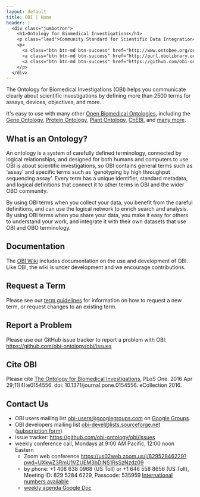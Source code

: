 ```yaml
---
layout: default
title: OBI | Home
header: |
  <div class="jumbotron">
    <h1>Ontology for Biomedical Investigations</h1>
    <p class="lead">Community Standard for Scientific Data Integration</p>
    <p>
      <a class="btn btn-md btn-success" href="http://www.ontobee.org/ontology/OBI" role="button">Browse OBI</a>
      <a class="btn btn-md btn-success" href="http://purl.obolibrary.org/obo/obi.owl" role="button">Download OBI</a>
      <a class="btn btn-md btn-success" href="https://github.com/obi-ontology/obi" role="button">View on Github</a>
    </p>
  </div>
---
```


The Ontology for Biomedical Investigations (OBI) helps you communicate clearly about scientific investigations by defining more than 2500 terms for assays, devices, objectives, and more.

It's easy to use with many other
[Open Biomedical Ontologies](http://obofoundry.org),
including the
[Gene Ontology](http://geneontology.org/),
[Protein Ontology](http://pir.georgetown.edu/pro/pro.shtml),
[Plant Ontology](http://www.plantontology.org/),
[ChEBI](http://www.ebi.ac.uk/chebi/),
and [many more](http://obofoundry.org).


## What is an Ontology?

An ontology is a system of carefully defined terminology, connected by logical relationships, and designed for both humans and computers to use. OBI is about scientific investigations, so OBI contains general terms such as 'assay' and specific terms such as 'genotyping by high throughput sequencing assay'. Every term has a unique identifier, standard metadata, and logical definitions that connect it to other terms in OBI and the wider OBO community.

By using OBI terms when you collect your data, you benefit from the careful definitions, and can use the logical network to enrich search and analysis. By using OBI terms when you share your data, you make it easy for others to understand your work, and integrate it with their own datasets that use OBI and OBO terminology.


## Documentation

The [OBI Wiki](https://github.com/obi-ontology/obi/wiki) includes documentation on the use and development of OBI. Like OBI, the wiki is under development and we encourage contributions.


## Request a Term

Please see our [term guidelines](/page/OBI_term_guidelines) for information on how to request a new term, or request changes to an existing term.


## Report a Problem

Please use our GitHub issue tracker to report a problem with OBI: <https://github.com/obi-ontology/obi/issues>


## Cite OBI

Please cite [The Ontology for Biomedical Investigations](https://www.ncbi.nlm.nih.gov/pubmed/27128319), PLoS One. 2016 Apr 29;11(4):e0154556. doi: 10.1371/journal.pone.0154556. eCollection 2016.


## Contact Us

- OBI users mailing list [obi-users@googlegroups.com](mailto:obi-users@googlegroups.com) on [Google Groups](https://groups.google.com/forum/#!forum/obi-users).
- OBI developers mailing list [obi-devel@lists.sourceforge.net](mailto:obi-devel@lists.sourceforge.net) ([subscription form](https://sourceforge.net/projects/obi/lists/obi-devel))
- issue tracker: <https://github.com/obi-ontology/obi/issues>
- weekly conference call, Mondays at 9:00 AM Pacific, 12:00 noon Eastern
    - Zoom web conference <https://us02web.zoom.us/j/82952846229?pwd=UXkwZ3RmU1VZUEM3bDlNS1RsSzNzdz09>
    - by phone: +1 408 638 0968 (US Toll) or +1 646 558 8656 (US Toll), Meeting ID: 829 5284 6229, Passcode: 535959 [International numbers available](https://zoom.us/u/MQm7aCi0)
    - [weekly agenda Google Doc](https://docs.google.com/document/d/1eEutJAG56gncTsWf2sAqHa4a9pQAuCbhsg_kmbF78tw/edit#heading=h.5bzhi4qntq5l)

